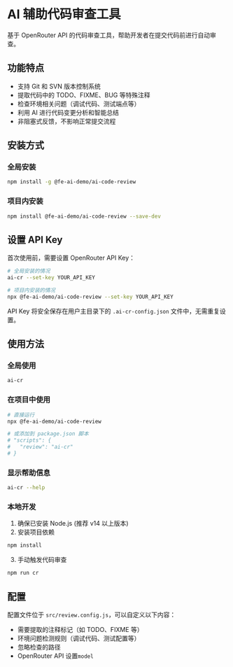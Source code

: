 # AI 辅助代码审查工具

基于 OpenRouter API 的代码审查工具，帮助开发者在提交代码前进行自动审查。

## 功能特点

- 支持 Git 和 SVN 版本控制系统
- 提取代码中的 TODO、FIXME、BUG 等特殊注释
- 检查环境相关问题（调试代码、测试端点等）
- 利用 AI 进行代码变更分析和智能总结
- 非阻塞式反馈，不影响正常提交流程

## 安装方式

### 全局安装

```bash
npm install -g @fe-ai-demo/ai-code-review
```

### 项目内安装

```bash
npm install @fe-ai-demo/ai-code-review --save-dev
```

## 设置 API Key

首次使用前，需要设置 OpenRouter API Key：

```bash
# 全局安装的情况
ai-cr --set-key YOUR_API_KEY

# 项目内安装的情况
npx @fe-ai-demo/ai-code-review --set-key YOUR_API_KEY
```

API Key 将安全保存在用户主目录下的 `.ai-cr-config.json` 文件中，无需重复设置。

## 使用方法

### 全局使用

```bash
ai-cr
```

### 在项目中使用

```bash
# 直接运行
npx @fe-ai-demo/ai-code-review

# 或添加到 package.json 脚本
# "scripts": {
#   "review": "ai-cr"
# }
```

### 显示帮助信息

```bash
ai-cr --help
```

### 本地开发

1. 确保已安装 Node.js (推荐 v14 以上版本)
2. 安装项目依赖

```bash
npm install
```

3. 手动触发代码审查

```bash
npm run cr
```

## 配置

配置文件位于 `src/review.config.js`，可以自定义以下内容：

- 需要提取的注释标记（如 TODO、FIXME 等）
- 环境问题检测规则（调试代码、测试配置等）
- 忽略检查的路径
- OpenRouter API 设置`model`
